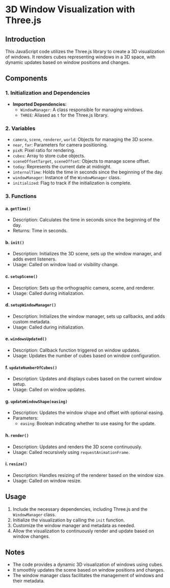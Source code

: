 # 3D Window Visualization with Three.js

## Introduction
This JavaScript code utilizes the Three.js library to create a 3D visualization of windows. It renders cubes representing windows in a 3D space, with dynamic updates based on window positions and changes.

## Components

### 1. Initialization and Dependencies
- **Imported Dependencies:**
  - `WindowManager`: A class responsible for managing windows.
  - `THREE`: Aliased as `t` for the Three.js library.

### 2. Variables
- `camera`, `scene`, `renderer`, `world`: Objects for managing the 3D scene.
- `near`, `far`: Parameters for camera positioning.
- `pixR`: Pixel ratio for rendering.
- `cubes`: Array to store cube objects.
- `sceneOffsetTarget`, `sceneOffset`: Objects to manage scene offset.
- `today`: Represents the current date at midnight.
- `internalTime`: Holds the time in seconds since the beginning of the day.
- `windowManager`: Instance of the `WindowManager` class.
- `initialized`: Flag to track if the initialization is complete.

### 3. Functions

#### a. `getTime()`
- Description: Calculates the time in seconds since the beginning of the day.
- Returns: Time in seconds.

#### b. `init()`
- Description: Initializes the 3D scene, sets up the window manager, and adds event listeners.
- Usage: Called on window load or visibility change.

#### c. `setupScene()`
- Description: Sets up the orthographic camera, scene, and renderer.
- Usage: Called during initialization.

#### d. `setupWindowManager()`
- Description: Initializes the window manager, sets up callbacks, and adds custom metadata.
- Usage: Called during initialization.

#### e. `windowsUpdated()`
- Description: Callback function triggered on window updates.
- Usage: Updates the number of cubes based on window configuration.

#### f. `updateNumberOfCubes()`
- Description: Updates and displays cubes based on the current window setup.
- Usage: Called on window updates.

#### g. `updateWindowShape(easing)`
- Description: Updates the window shape and offset with optional easing.
- Parameters:
  - `easing`: Boolean indicating whether to use easing for the update.

#### h. `render()`
- Description: Updates and renders the 3D scene continuously.
- Usage: Called recursively using `requestAnimationFrame`.

#### i. `resize()`
- Description: Handles resizing of the renderer based on the window size.
- Usage: Called on window resize.

## Usage
1. Include the necessary dependencies, including Three.js and the `WindowManager` class.
2. Initialize the visualization by calling the `init` function.
3. Customize the window manager and metadata as needed.
4. Allow the visualization to continuously render and update based on window changes.

## Notes
- The code provides a dynamic 3D visualization of windows using cubes.
- It smoothly updates the scene based on window positions and changes.
- The window manager class facilitates the management of windows and their metadata.

